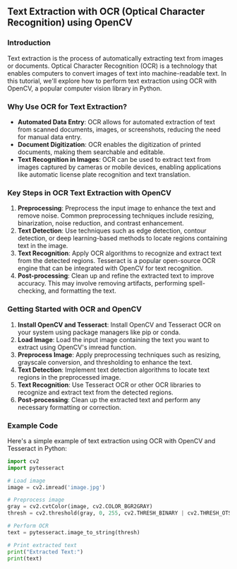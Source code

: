 ## Text Extraction with OCR (Optical Character Recognition) using OpenCV

### Introduction

Text extraction is the process of automatically extracting text from images or documents. Optical Character Recognition (OCR) is a technology that enables computers to convert images of text into machine-readable text. In this tutorial, we'll explore how to perform text extraction using OCR with OpenCV, a popular computer vision library in Python.

### Why Use OCR for Text Extraction?

- **Automated Data Entry**: OCR allows for automated extraction of text from scanned documents, images, or screenshots, reducing the need for manual data entry.
- **Document Digitization**: OCR enables the digitization of printed documents, making them searchable and editable.
- **Text Recognition in Images**: OCR can be used to extract text from images captured by cameras or mobile devices, enabling applications like automatic license plate recognition and text translation.

### Key Steps in OCR Text Extraction with OpenCV

1. **Preprocessing**: Preprocess the input image to enhance the text and remove noise. Common preprocessing techniques include resizing, binarization, noise reduction, and contrast enhancement.
2. **Text Detection**: Use techniques such as edge detection, contour detection, or deep learning-based methods to locate regions containing text in the image.
3. **Text Recognition**: Apply OCR algorithms to recognize and extract text from the detected regions. Tesseract is a popular open-source OCR engine that can be integrated with OpenCV for text recognition.
4. **Post-processing**: Clean up and refine the extracted text to improve accuracy. This may involve removing artifacts, performing spell-checking, and formatting the text.

### Getting Started with OCR and OpenCV

1. **Install OpenCV and Tesseract**: Install OpenCV and Tesseract OCR on your system using package managers like pip or conda.
2. **Load Image**: Load the input image containing the text you want to extract using OpenCV's imread function.
3. **Preprocess Image**: Apply preprocessing techniques such as resizing, grayscale conversion, and thresholding to enhance the text.
4. **Text Detection**: Implement text detection algorithms to locate text regions in the preprocessed image.
5. **Text Recognition**: Use Tesseract OCR or other OCR libraries to recognize and extract text from the detected regions.
6. **Post-processing**: Clean up the extracted text and perform any necessary formatting or correction.

### Example Code

Here's a simple example of text extraction using OCR with OpenCV and Tesseract in Python:

```python
import cv2
import pytesseract

# Load image
image = cv2.imread('image.jpg')

# Preprocess image
gray = cv2.cvtColor(image, cv2.COLOR_BGR2GRAY)
thresh = cv2.threshold(gray, 0, 255, cv2.THRESH_BINARY | cv2.THRESH_OTSU)[1]

# Perform OCR
text = pytesseract.image_to_string(thresh)

# Print extracted text
print("Extracted Text:")
print(text)

